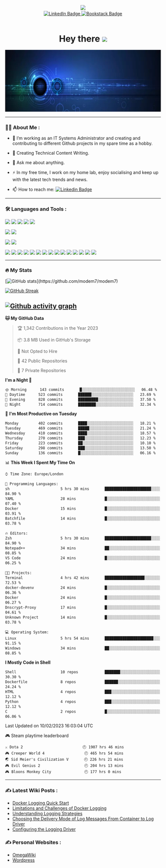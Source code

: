 <div id="header" align="center">
  <img src="https://media.giphy.com/media/f3iwJFOVOwuy7K6FFw/giphy.gif" width="300"/>
<div id="badges">
  <a href="https://www.linkedin.com/in/alexlaneit/">
    <img src="https://img.shields.io/badge/LinkedIn-blue?style=for-the-badge&logo=linkedin&logoColor=white" alt="LinkedIn Badge"/>
  </a>
  <a href="https://modem7.com">
  <img src="https://img.shields.io/badge/Bookstack-blue?style=for-the-badge&logo=BookStack&logoColor=white" alt="Bookstack Badge"/>
  </a>
</div>
  <img src="https://komarev.com/ghpvc/?username=modem7&style=flat-square&color=blue" alt=""/>
<h1>
  Hey there
  <img src="https://media.giphy.com/media/hvRJCLFzcasrR4ia7z/giphy.gif" width="30px"/>
</h1>
</div>

<div align="center">
  <img src="https://github.com/modem7/MiscAssets/blob/master/images/ezgif-6-79e26c05da.jpg" width="800" height="200"/>
</div>

---

### :man_technologist: About Me :
- :telescope: I’m working as an IT Systems Administrator and creating and contributing to different Github projects in my spare time as a hobby.

- :seedling: Creating Technical Content Writing.

- 💬 Ask me about anything.

- :zap: In my free time, I work on my home lab, enjoy socialising and keep up with the latest tech trends and news.

- :mailbox: How to reach me: [![Linkedin Badge](https://img.shields.io/badge/-AlexLaneIT-blue?style=flat&logo=Linkedin&logoColor=white)](https://www.linkedin.com/in/alexlaneit/)

---

### :hammer_and_wrench: Languages and Tools :
![](https://img.shields.io/badge/OS-Centos-informational?style=flat&logo=centos&logoColor=white&color=981e32)
![](https://img.shields.io/badge/OS-Debian-informational?style=flat&logo=debian&logoColor=white&color=981e32)
![](https://img.shields.io/badge/OS-RHEL-informational?style=flat&logo=red-hat&logoColor=white&color=981e32)
![](https://img.shields.io/badge/OS-Ubuntu-informational?style=flat&logo=ubuntu&logoColor=white&color=981e32)
![](https://img.shields.io/badge/OS-Windows-informational?style=flat&logo=windows&logoColor=white&color=981e32)

![](https://img.shields.io/badge/Editor-Notepad++-informational?style=flat&logo=notepadplusplus&logoColor=white&color=981e32)
![](https://img.shields.io/badge/Editor-Visual_Studio_Code-informational?style=flat&logo=visual-studio-code&logoColor=white&color=981e32)


![](https://img.shields.io/badge/Shell-Bash-informational?style=flat&logo=gnu-bash&logoColor=white&color=981e32)
![](https://img.shields.io/badge/Shell-ZSH-informational?style=flat&logo=gnu-bash&logoColor=white&color=981e32)

![](https://img.shields.io/badge/Tools-3CX-informational?style=flat&logoColor=white&color=981e32)
![](https://img.shields.io/badge/Tools-Ansible-informational?style=flat&logo=ansible&logoColor=white&color=981e32)
![](https://img.shields.io/badge/Tools-Arduino-informational?style=flat&logo=arduino&logoColor=white&color=981e32)
![](https://img.shields.io/badge/Tools-Borg-informational?style=flat&logoColor=white&color=981e32)
![](https://img.shields.io/badge/Tools-Docker-informational?style=flat&logo=docker&logoColor=white&color=981e32)
![](https://img.shields.io/badge/Tools-Drone_CI-informational?style=flat&logo=drone&logoColor=white&color=981e32)
![](https://img.shields.io/badge/Tools-Git-informational?style=flat&logo=git&logoColor=white&color=981e32)
![](https://img.shields.io/badge/Tools-Github-informational?style=flat&logo=github&logoColor=white&color=981e32)
![](https://img.shields.io/badge/Tools-Gitlab-informational?style=flat&logo=gitlab&logoColor=white&color=981e32)
![](https://img.shields.io/badge/Tools-Jira-informational?style=flat&logo=jira&logoColor=white&color=981e32)
![](https://img.shields.io/badge/Tools-Kanban-informational?style=flat&logoColor=white&color=981e32)
![](https://img.shields.io/badge/Tools-Nginx-informational?style=flat&logo=nginx&logoColor=white&color=981e32)
![](https://img.shields.io/badge/Tools-Raspberry_Pi-informational?style=flat&logo=raspberry-pi&logoColor=white&color=981e32)
![](https://img.shields.io/badge/Tools-Snyk-informational?style=flat&logo=snyk&logoColor=white&color=981e32)
![](https://img.shields.io/badge/Tools-Traefik-informational?style=flat&logo=traefikmesh&logoColor=white&color=981e32)

---

### :fire: My Stats
[![GitHub stats](https://github-readme-stats.vercel.app/api?username=modem7&show_icons=true&theme=codeSTACKr&count_private=true")](https://github.com/modem7/modem7)

[![GitHub Streak](http://github-readme-streak-stats.herokuapp.com?user=modem7&theme=elegant&hide_border=true&date_format=j%20M%5B%20Y%5D&background=DD272700)](https://git.io/streak-stats)

[![Github activity graph](https://github-readme-activity-graph.cyclic.app/graph?username=modem7&theme=elegant&custom_title=Contribution%20Graph&hide_border=true&bg_color=%20)](https://github.com/modem7/modem7)
---

<!--START_SECTION:waka-->
**🐱 My GitHub Data** 

> 🏆 1,342 Contributions in the Year 2023
 > 
> 📦 3.8 MB Used in GitHub's Storage 
 > 
> 🚫 Not Opted to Hire
 > 
> 📜 42 Public Repositories 
 > 
> 🔑 7 Private Repositories  
 > 
**I'm a Night 🦉** 

```text
🌞 Morning      143 commits       █░░░░░░░░░░░░░░░░░░░░░░░░   06.48 % 
🌆 Daytime      523 commits       ██████░░░░░░░░░░░░░░░░░░░   23.69 % 
🌃 Evening      828 commits       █████████░░░░░░░░░░░░░░░░   37.50 % 
🌙 Night        714 commits       ████████░░░░░░░░░░░░░░░░░   32.34 % 

```
📅 **I'm Most Productive on Tuesday** 

```text
Monday         402 commits       ████░░░░░░░░░░░░░░░░░░░░░   18.21 % 
Tuesday        469 commits       █████░░░░░░░░░░░░░░░░░░░░   21.24 % 
Wednesday      410 commits       ████░░░░░░░░░░░░░░░░░░░░░   18.57 % 
Thursday       270 commits       ███░░░░░░░░░░░░░░░░░░░░░░   12.23 % 
Friday         223 commits       ██░░░░░░░░░░░░░░░░░░░░░░░   10.10 % 
Saturday       298 commits       ███░░░░░░░░░░░░░░░░░░░░░░   13.50 % 
Sunday         136 commits       █░░░░░░░░░░░░░░░░░░░░░░░░   06.16 % 

```


📊 **This Week I Spent My Time On** 

```text
⌚︎ Time Zone: Europe/London

💬 Programming Languages: 
sh                       5 hrs 30 mins       █████████████████████░░░░   84.90 % 
YAML                     28 mins             █░░░░░░░░░░░░░░░░░░░░░░░░   07.40 % 
Docker                   15 mins             █░░░░░░░░░░░░░░░░░░░░░░░░   03.91 % 
Batchfile                14 mins             █░░░░░░░░░░░░░░░░░░░░░░░░   03.78 % 

🔥 Editors: 
Zsh                      5 hrs 30 mins       █████████████████████░░░░   84.90 % 
Notepad++                34 mins             ██░░░░░░░░░░░░░░░░░░░░░░░   08.85 % 
VS Code                  24 mins             █░░░░░░░░░░░░░░░░░░░░░░░░   06.25 % 

🐱‍💻 Projects: 
Terminal                 4 hrs 42 mins       ██████████████████░░░░░░░   72.53 % 
docker-devenv            24 mins             █░░░░░░░░░░░░░░░░░░░░░░░░   06.36 % 
Docker                   24 mins             █░░░░░░░░░░░░░░░░░░░░░░░░   06.27 % 
Dnscrypt-Proxy           17 mins             █░░░░░░░░░░░░░░░░░░░░░░░░   04.61 % 
Unknown Project          14 mins             █░░░░░░░░░░░░░░░░░░░░░░░░   03.78 % 

💻 Operating System: 
Linux                    5 hrs 54 mins       ██████████████████████░░░   91.15 % 
Windows                  34 mins             ██░░░░░░░░░░░░░░░░░░░░░░░   08.85 % 

```

**I Mostly Code in Shell** 

```text
Shell                    10 repos            ███████░░░░░░░░░░░░░░░░░░   30.30 % 
Dockerfile               8 repos             ██████░░░░░░░░░░░░░░░░░░░   24.24 % 
HTML                     4 repos             ███░░░░░░░░░░░░░░░░░░░░░░   12.12 % 
Python                   4 repos             ███░░░░░░░░░░░░░░░░░░░░░░   12.12 % 
C                        2 repos             █░░░░░░░░░░░░░░░░░░░░░░░░   06.06 % 

```



 Last Updated on 10/02/2023 16:03:04 UTC
<!--END_SECTION:waka-->

<!-- steam-box start -->
🎮 Steam playtime leaderboard
```text
⚔️ Dota 2                           🕘 1907 hrs 46 mins
🎮 Creeper World 4                  🕘 465 hrs 54 mins
🌏 Sid Meier's Civilization V       🕘 226 hrs 21 mins
🎮 Evil Genius 2                    🕘 204 hrs 13 mins
🎮 Bloons Monkey City               🕘 177 hrs 0 mins
```
<!-- Powered by https://github.com/YouEclipse/steam-box . -->
<!-- steam-box end -->

---

### :writing_hand: Latest Wiki Posts :
<!-- BLOG-POST-LIST:START -->
- [Docker Logging Quick Start](https://www.modem7.com/books/managing-docker/page/docker-logging-quick-start)
- [Limitations and Challenges of Docker Logging](https://www.modem7.com/books/managing-docker/page/limitations-and-challenges-of-docker-logging)
- [Understanding Logging Strategies](https://www.modem7.com/books/managing-docker/page/understanding-logging-strategies)
- [Choosing the Delivery Mode of Log Messages From Container to Log Driver](https://www.modem7.com/books/managing-docker/page/choosing-the-delivery-mode-of-log-messages-from-container-to-log-driver)
- [Configuring the Logging Driver](https://www.modem7.com/books/managing-docker/page/configuring-the-logging-driver)
<!-- BLOG-POST-LIST:END -->

### :writing_hand: Personal Websites :
- [OmegaWiki](https://modem7.com)
- [Wordpress](https://modem7.wordpress.com)
